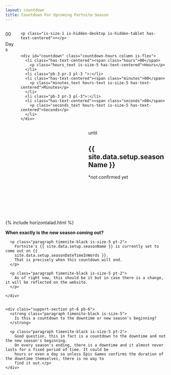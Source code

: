 ```yaml
---
layout: countdown
title: Countdown For Upcoming Fortnite Season
---
```


<section id="full-countdown" class="hero container countdown-section is-fullheight">
  <div class="columns container is-vcentered">
    <div class="days-left-container column has-text-centered">
      <p class="days-left">00</p>
      <p class="is-size-1">Days</p>
    </div>

    <p class="is-size-1 is-hidden-desktop is-hidden-tablet has-text-centered">+</p>



    <div id="countdown" class="countdown-hours column is-flex">
      <li class="has-text-centered"><span class="hours">00</span>
        <p class="hours_text is-size-5 has-text-centered">Hours</p>
      </li>
      <li class="pb-3 pr-3 pl-3 ">:</li>
      <li class="has-text-centered"><span class="minutes">00</span>
        <p class="minutes_text hours-text is-size-5 has-text-centered">Minutes</p>
      </li>
      <li class="pb-3 pr-3 pl-3">:</li>
      <li class="has-text-centered"><span class="seconds">00</span>
        <p class="seconds_text hours-text is-size-5 has-text-centered">Seconds</p>
      </li>
    </div>
  </div>



  <div class="container columns has-text-centered-mobile pb-6">
    <div class="column has-text-centered">
      <script async src="https://pagead2.googlesyndication.com/pagead/js/adsbygoogle.js?client=ca-pub-9957904903031832"
        crossorigin="anonymous"></script>
      <!-- Large Rectangle -->
      <ins class="adsbygoogle" style="display:inline-block;width:336px;height:280px"
        data-ad-client="ca-pub-9957904903031832" data-ad-slot="9440918663"></ins>
      <script>
        (adsbygoogle = window.adsbygoogle || []).push({});
      </script>
    </div>
    <div class="season-info column">
      <p class="pt-4 is-size-5 timenite-blue paragraph">until</p>
      <!-- <h2 class="is-size-2 chapter-name timenite-blue"></h2> -->
      <h1 class="season-name timenite-blue">{{ site.data.setup.seasonName }}</h1>
      <p class="is-size-7 paragraph level-right timenite-blue p-4">
        *not confirmed yet
      </p>
    </div>
  </div>

</section>


{% include horizontalad.html %}


<section class="is-halfheight hero container">
  <div class="container p-4">
    <div class="support-section">
      <strong class="paragraph timenite-black is-size-5">
        When exactly is the new season coming out?
      </strong>

      <p class="paragraph timenite-black is-size-5 pt-2">
        Fortnite's {{ site.data.setup.seasonName }} is currently set to come out on {{
        site.data.setup.seasonDateTimeInWords }}.
        That is precisely when this countdown will end.
      </p>

      <p class="paragraph timenite-black is-size-5 pt-2">
        As of right now, this should be it but in case there is a change, it will be reflected on the website.
      </p>

    </div>


    <div class="support-section pt-6 pb-6">
      <strong class="paragraph timenite-black is-size-5">
        Is this a countdown to the downtime or new season's beginning?
      </strong>

      <p class="paragraph timenite-black is-size-5 pt-2">
        Good question, this in fact is a countdown to the downtime and not the new season's beginning.
        On every season's ending, there is a downtime and it almost never lasts for a fixed period of time. It could be
        hours or even a day so unless Epic Games confirms the duration of the downtime themselves, there is no way to
        find it out.</p>
    </div>


  </div>
</section>